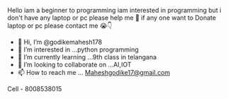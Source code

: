 Hello iam a beginner to programming 
iam interested in programming but i don't 
have any laptop or pc please help me 🙏 if any one want to 
Donate laptop or pc please contact me 😭👇

- 👋 Hi, I’m @godikemahesh178
- 👀 I’m interested in ...python programming
- 🌱 I’m currently learning ...9th class in telangana
- 💞️ I’m looking to collaborate on ...AI,IOT
- 📫 How to reach me ...
Maheshgodike17@gmail.com 

Cell - 8008538015
<!---
godikemahesh178/godikemahesh178 is a ✨ special ✨ repository because its `README.md` (this file) appears on your GitHub profile.
You can click the Preview link to take a look at your changes.
--->
